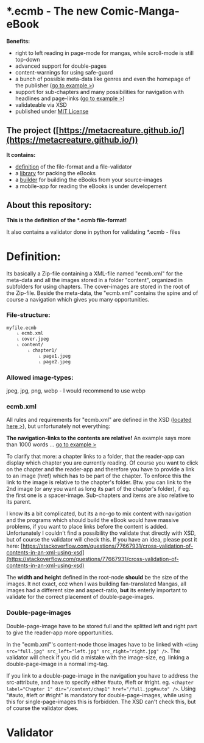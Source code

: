 # *.ecmb - The new Comic-Manga-eBook
**Benefits:**
- right to left reading in page-mode for mangas, while scroll-mode is still top-down
- advanced support for double-pages
- content-warnings for using safe-guard
- a bunch of possible meta-data like genres and even the homepage of the publisher ([go to example >](https://github.com/metacreature/ecmb_definition/blob/master/examples/v1.0/example_full.xml))
- support for sub-chapters and many possibilities for navigation with headlines and page-links ([go to example >](https://github.com/metacreature/ecmb_definition/blob/master/examples/v1.0/advanced_book/advanced_book.ecmb_unpacked/ecmb.xml))
- validateable via XSD
- published under [MIT License](https://choosealicense.com/licenses/mit/)

## The project ([https://metacreature.github.io/](https://metacreature.github.io/))
**It contains:**
- [definition](https://github.com/metacreature/ecmb_definition) of the file-format and a file-validator
- a [library](https://github.com/metacreature/ecmblib_python) for packing the eBooks
- a [builder](https://github.com/metacreature/ecmb_builder) for building the eBooks from your source-images
- a mobile-app for reading the eBooks is under developement

## About this repository:
__This is the definition of the *.ecmb file-format!__

It also contains a validator done in python for validating *.ecmb - files

# Definition:
Its basically a Zip-file containing a XML-file named "ecmb.xml" for the meta-data and all the images stored in a folder "content", organized in subfolders for using chapters. The cover-images are stored in the root of the Zip-file.
Beside the meta-data, the "ecmb.xml" contains the spine and of course a navigation which gives you many opportunities.
### File-structure:
```
myfile.ecmb
    ˪ ecmb.xml
    ˪ cover.jpeg
    ˪ content/
        ˪ chapter1/
            ˪ page1.jpeg
            ˪ page2.jpeg
```
### Allowed image-types:
jpeg, jpg, png, webp - I would recommend to use webp

### ecmb.xml
All rules and requirements for "ecmb.xml" are defined in the XSD ([located here >](https://github.com/metacreature/ecmb_definition/tree/master/schema)), but unfortunately not everything:

**The navigation-links to the contents are relative!** An example says more than 1000 words ... [go to example >](https://github.com/metacreature/ecmb_definition/blob/master/examples/v1.0/advanced_book/advanced_book.ecmb_unpacked/ecmb.xml)

To clarify that more: a chapter links to a folder, that the reader-app can display which chapter you are currently reading. Of course you want to click on the chapter and the reader-app and therefore you have to provide a link to an image (href) which has to be part of the chapter. To enforce this the link to the image is relative to the chapter's folder. Btw. you can link to the 2nd image (or any you want as long its part of the chapter's folder), if eg. the first one is a spacer-image. Sub-chapters and items are also relative to its parent.

I know its a bit complicated, but its a no-go to mix content with navigation and the programs which should build the eBook would have massive problems, if you want to place links before the content is added.
Unfortunately I couldn't find a possibility tho validate that directly with XSD, but of course the validator will check this. If you have an idea, please post it here: [https://stackoverflow.com/questions/77667931/cross-validation-of-contents-in-an-xml-using-xsd](https://stackoverflow.com/questions/77667931/cross-validation-of-contents-in-an-xml-using-xsd)

The **width and height** defined in the root-node **should** be the size of the images. It not exact, coz when I was building fan-translated Mangas, all images had a different size and aspect-ratio, **but** its enterly important to validate for the correct placement of double-page-images.

### Double-page-images
Double-page-image have to be stored full and the splitted left and right part to give the reader-app more opportunities. 

In the "ecmb.xml"'s content-node those images have to be linked with `<dimg src="full.jpg" src_left="left.jpg" src_right="right.jpg" />`. The validator will check if you did a mistake with the image-size, eg. linking a double-page-image in a normal img-tag.

If you link to a double-page-image in the navigation you have to address the src-attribute, and have to specify either #auto, #left or #right. eg. `<chapter label="Chapter 1" dir="/content/chap1" href="/full.jpg#auto" />`. Using "#auto, #left or #right" is mandatory for double-page-images, while using this for single-page-images this is forbidden. The XSD can't check this, but of course the validator does.


# Validator

